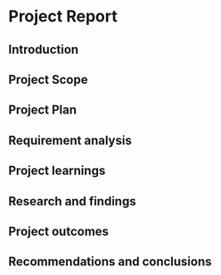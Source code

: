 # Project Report

## Introduction


## Project Scope


## Project Plan

## Requirement analysis


## Project learnings

    
## Research and findings


## Project outcomes

## Recommendations and conclusions


